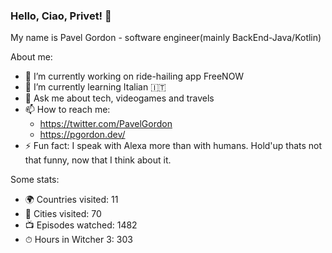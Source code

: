 ### Hello, Ciao, Privet! 👋

My name is Pavel Gordon - software engineer(mainly BackEnd-Java/Kotlin)

About me: 
- 🔭 I’m currently working on ride-hailing app FreeNOW 
- 🌱 I’m currently learning Italian 🇮🇹
- 💬 Ask me about tech, videogames and travels
- 📫 How to reach me: 
  - https://twitter.com/PavelGordon
  - https://pgordon.dev/
- ⚡ Fun fact: I speak with Alexa more than with humans. Hold'up thats not that funny, now that I think about it.

Some stats:
- 🌍 Countries visited: 11
- 🌇 Cities visited: 70
- 📺 Episodes watched: 1482
- ⏱ Hours in Witcher 3: 303
<!--
**pavelgordon/pavelgordon** is a ✨ _special_ ✨ repository because its `README.md` (this file) appears on your GitHub profile.

Here are some ideas to get you started:

- 🔭 I’m currently working on ...
- 🌱 I’m currently learning ...
- 👯 I’m looking to collaborate on ...
- 🤔 I’m looking for help with ...
- 💬 Ask me about ...
- 📫 How to reach me: ...
- 😄 Pronouns: ...
- ⚡ Fun fact: ...
-->
